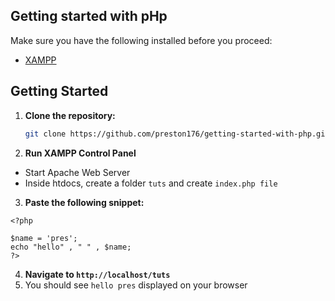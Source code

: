 ## Getting started with pHp

Make sure you have the following installed before you proceed:

- [XAMPP](https://www.apachefriends.org/index.html)

## Getting Started

1. **Clone the repository:**

   ```bash
   git clone https://github.com/preston176/getting-started-with-php.git
   ```

2. **Run XAMPP Control Panel**

- Start Apache Web Server
- Inside htdocs, create a folder ```tuts``` and create ```index.php file```

3. **Paste the following snippet:**

```
<?php 

$name = 'pres';
echo "hello" , " " , $name;
?>

```
  

4. **Navigate to ```http://localhost/tuts```**
5. You should see ```hello pres``` displayed on your browser